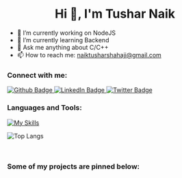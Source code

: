  <h1 align="center">Hi 👋, I'm Tushar Naik</h1>

- 🔭 I’m currently working on NodeJS
- 🌱 I’m currently learning Backend
- 💬 Ask me anything about C/C++ 
- 📫 How to reach me: naiktusharshahaji@gmail.com
  
### Connect with me:
<div id="badges">
  <a href="https://github.com/tushar-naik-14">
    <img src="https://img.shields.io/badge/Github-white?style=for-the-badge&logo=Github&logoColor=black" alt="Github Badge"/>
  </a>
  <a href="https://linkedin.com/in/naiktushar">
    <img src="https://img.shields.io/badge/LinkedIn-0077B5?style=for-the-badge&logo=linkedin&logoColor=white" alt="LinkedIn Badge"/>
  </a>
   <a href="https://twitter.com/tusharnaik_twt">
    <img src="https://img.shields.io/badge/Twitter-blue?style=for-the-badge&logo=twitter&logoColor=white" alt="Twitter Badge"/>
  </a>
</div>

### Languages and Tools:
[![My Skills](https://skillicons.dev/icons?i=c,cpp,java,python,html,css,js,github,git,mysql,postman,react,nodejs,mongodb,flask,vscode,&perline=5)](https://skillicons.dev)

![Top Langs](https://github-readme-stats.vercel.app/api/top-langs/?username=tushar-naik-14&theme=dark)


<br>

### Some of my projects are pinned below:
